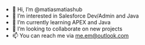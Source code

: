 - 👋 Hi, I’m @matiasmatiashub
- 👀 I’m interested in Salesforce Dev/Admin and Java
- 🌱 I’m currently learning APEX and Java
- 💞️ I’m looking to collaborate on new projects
- 📫 You can reach me via me.em@outlook.com

<!---
matiasmatiashub/matiasmatiashub is a ✨ special ✨ repository because its `README.md` (this file) appears on your GitHub profile.
You can click the Preview link to take a look at your changes.
--->
